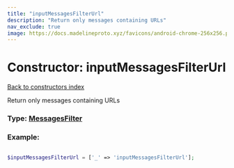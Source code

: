 ```yaml
---
title: "inputMessagesFilterUrl"
description: "Return only messages containing URLs"
nav_exclude: true
image: https://docs.madelineproto.xyz/favicons/android-chrome-256x256.png
---
```

# Constructor: inputMessagesFilterUrl  
[Back to constructors index](/API_docs/constructors/index.html)



Return only messages containing URLs




### Type: [MessagesFilter](/API_docs/types/MessagesFilter.html)


### Example:

```php

$inputMessagesFilterUrl = ['_' => 'inputMessagesFilterUrl'];
```  
